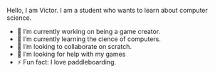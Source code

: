 
Hello, I am Victor. I am a student who wants to learn about computer science. 
- 🔭 I’m currently working on being a game creator.
- 🌱 I’m currently learning the cience of computers. 
- 👯 I’m looking to collaborate on scratch.
- 🤔 I’m looking for help with my games
- ⚡ Fun fact: I love paddleboarding.
